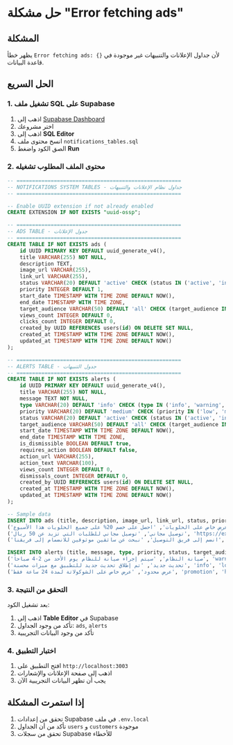 # حل مشكلة "Error fetching ads"

## المشكلة
يظهر خطأ `Error fetching ads: {}` لأن جداول الإعلانات والتنبيهات غير موجودة في قاعدة البيانات.

## الحل السريع

### 1. تشغيل ملف SQL على Supabase

1. اذهب إلى [Supabase Dashboard](https://supabase.com/dashboard)
2. اختر مشروعك
3. اذهب إلى **SQL Editor**
4. انسخ محتوى ملف `notifications_tables.sql`
5. الصق الكود واضغط **Run**

### 2. محتوى الملف المطلوب تشغيله

```sql
-- =====================================================
-- NOTIFICATIONS SYSTEM TABLES - جداول نظام الإعلانات والتنبيهات
-- =====================================================

-- Enable UUID extension if not already enabled
CREATE EXTENSION IF NOT EXISTS "uuid-ossp";

-- =====================================================
-- ADS TABLE - جدول الإعلانات
-- =====================================================
CREATE TABLE IF NOT EXISTS ads (
    id UUID PRIMARY KEY DEFAULT uuid_generate_v4(),
    title VARCHAR(255) NOT NULL,
    description TEXT,
    image_url VARCHAR(255),
    link_url VARCHAR(255),
    status VARCHAR(20) DEFAULT 'active' CHECK (status IN ('active', 'inactive', 'draft')),
    priority INTEGER DEFAULT 1,
    start_date TIMESTAMP WITH TIME ZONE DEFAULT NOW(),
    end_date TIMESTAMP WITH TIME ZONE,
    target_audience VARCHAR(50) DEFAULT 'all' CHECK (target_audience IN ('all', 'customers', 'merchants', 'employees')),
    views_count INTEGER DEFAULT 0,
    clicks_count INTEGER DEFAULT 0,
    created_by UUID REFERENCES users(id) ON DELETE SET NULL,
    created_at TIMESTAMP WITH TIME ZONE DEFAULT NOW(),
    updated_at TIMESTAMP WITH TIME ZONE DEFAULT NOW()
);

-- =====================================================
-- ALERTS TABLE - جدول التنبيهات
-- =====================================================
CREATE TABLE IF NOT EXISTS alerts (
    id UUID PRIMARY KEY DEFAULT uuid_generate_v4(),
    title VARCHAR(255) NOT NULL,
    message TEXT NOT NULL,
    type VARCHAR(20) DEFAULT 'info' CHECK (type IN ('info', 'warning', 'error', 'success', 'promotion')),
    priority VARCHAR(20) DEFAULT 'medium' CHECK (priority IN ('low', 'medium', 'high', 'urgent')),
    status VARCHAR(20) DEFAULT 'active' CHECK (status IN ('active', 'inactive', 'draft')),
    target_audience VARCHAR(50) DEFAULT 'all' CHECK (target_audience IN ('all', 'customers', 'merchants', 'employees', 'admins')),
    start_date TIMESTAMP WITH TIME ZONE DEFAULT NOW(),
    end_date TIMESTAMP WITH TIME ZONE,
    is_dismissible BOOLEAN DEFAULT true,
    requires_action BOOLEAN DEFAULT false,
    action_url VARCHAR(255),
    action_text VARCHAR(100),
    views_count INTEGER DEFAULT 0,
    dismissals_count INTEGER DEFAULT 0,
    created_by UUID REFERENCES users(id) ON DELETE SET NULL,
    created_at TIMESTAMP WITH TIME ZONE DEFAULT NOW(),
    updated_at TIMESTAMP WITH TIME ZONE DEFAULT NOW()
);

-- Sample data
INSERT INTO ads (title, description, image_url, link_url, status, priority, target_audience) VALUES
('عرض خاص على الحلويات', 'احصل على خصم 20% على جميع الحلويات هذا الأسبوع', 'https://example.com/ad1.jpg', 'https://example.com/offer1', 'active', 1, 'all'),
('توصيل مجاني', 'توصيل مجاني للطلبات التي تزيد عن 50 ريال', 'https://example.com/ad2.jpg', 'https://example.com/free-delivery', 'active', 2, 'customers'),
('انضم إلى فريق التوصيل', 'نبحث عن سائقين موثوقين للانضمام إلى فريقنا', 'https://example.com/ad3.jpg', 'https://example.com/join-us', 'active', 3, 'employees');

INSERT INTO alerts (title, message, type, priority, status, target_audience) VALUES
('صيانة النظام', 'سيتم إجراء صيانة للنظام يوم الأحد من 2-4 صباحاً', 'warning', 'medium', 'active', 'all'),
('تحديث جديد', 'تم إطلاق تحديث جديد للتطبيق مع ميزات محسنة', 'info', 'low', 'active', 'all'),
('عرض محدود', 'عرض خاص على الشوكولاتة لمدة 24 ساعة فقط', 'promotion', 'high', 'active', 'customers');
```

### 3. التحقق من النتيجة

بعد تشغيل الكود:
1. اذهب إلى **Table Editor** في Supabase
2. تأكد من وجود الجداول: `ads`, `alerts`
3. تأكد من وجود البيانات التجريبية

### 4. اختبار التطبيق

1. افتح التطبيق على `http://localhost:3003`
2. اذهب إلى صفحة الإعلانات والإشعارات
3. يجب أن تظهر البيانات التجريبية الآن

## إذا استمرت المشكلة

1. تحقق من إعدادات Supabase في ملف `.env.local`
2. تأكد من أن الجداول `users` و `customers` موجودة
3. تحقق من سجلات Supabase للأخطاء 